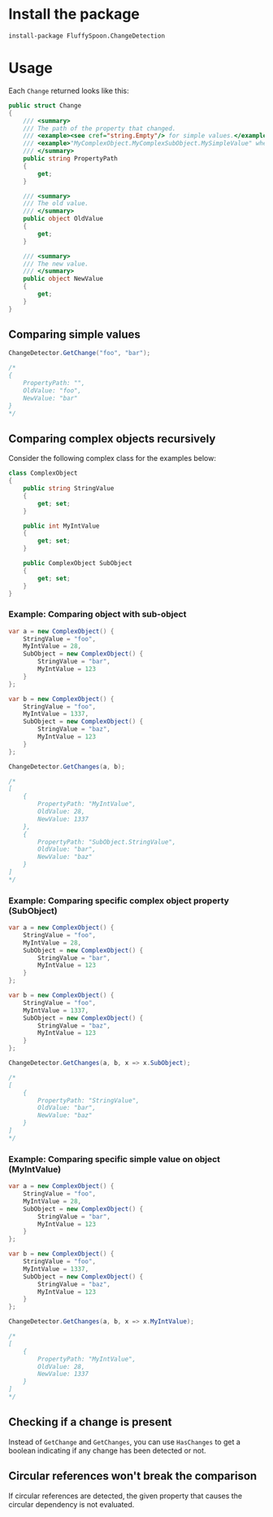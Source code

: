 # Install the package
`install-package FluffySpoon.ChangeDetection`

# Usage
Each `Change` returned looks like this:

```csharp
public struct Change
{
    /// <summary>
    /// The path of the property that changed.
    /// <example><see cref="string.Empty"/> for simple values.</example>
    /// <example>"MyComplexObject.MyComplexSubObject.MySimpleValue" when comparing two MyComplexObject instances.</example>
    /// </summary>
    public string PropertyPath
    {
        get;
    }

    /// <summary>
    /// The old value.
    /// </summary>
    public object OldValue
    {
        get; 
    }

    /// <summary>
    /// The new value.
    /// </summary>
    public object NewValue
    {
        get;
    }
}
```

## Comparing simple values
```csharp
ChangeDetector.GetChange("foo", "bar");

/*
{
    PropertyPath: "",
    OldValue: "foo",
    NewValue: "bar"
}
*/
```

## Comparing complex objects recursively
Consider the following complex class for the examples below:

```csharp
class ComplexObject
{
    public string StringValue
    {
        get; set;
    }

    public int MyIntValue
    {
        get; set;
    }

    public ComplexObject SubObject
    {
        get; set;
    }
}
```

### Example: Comparing object with sub-object
```csharp
var a = new ComplexObject() {
    StringValue = "foo",
    MyIntValue = 28,
    SubObject = new ComplexObject() {
        StringValue = "bar",
        MyIntValue = 123
    }
};

var b = new ComplexObject() {
    StringValue = "foo",
    MyIntValue = 1337,
    SubObject = new ComplexObject() {
        StringValue = "baz",
        MyIntValue = 123
    }
};

ChangeDetector.GetChanges(a, b);

/*
[
    {
        PropertyPath: "MyIntValue",
        OldValue: 28,
        NewValue: 1337
    },
    {
        PropertyPath: "SubObject.StringValue",
        OldValue: "bar",
        NewValue: "baz"
    }
]
*/
```

### Example: Comparing specific complex object property (SubObject)
```csharp
var a = new ComplexObject() {
    StringValue = "foo",
    MyIntValue = 28,
    SubObject = new ComplexObject() {
        StringValue = "bar",
        MyIntValue = 123
    }
};

var b = new ComplexObject() {
    StringValue = "foo",
    MyIntValue = 1337,
    SubObject = new ComplexObject() {
        StringValue = "baz",
        MyIntValue = 123
    }
};

ChangeDetector.GetChanges(a, b, x => x.SubObject);

/*
[
    {
        PropertyPath: "StringValue",
        OldValue: "bar",
        NewValue: "baz"
    }
]
*/
```

### Example: Comparing specific simple value on object (MyIntValue)
```csharp
var a = new ComplexObject() {
    StringValue = "foo",
    MyIntValue = 28,
    SubObject = new ComplexObject() {
        StringValue = "bar",
        MyIntValue = 123
    }
};

var b = new ComplexObject() {
    StringValue = "foo",
    MyIntValue = 1337,
    SubObject = new ComplexObject() {
        StringValue = "baz",
        MyIntValue = 123
    }
};

ChangeDetector.GetChanges(a, b, x => x.MyIntValue);

/*
[
    {
        PropertyPath: "MyIntValue",
        OldValue: 28,
        NewValue: 1337
    }
]
*/
```

## Checking if a change is present
Instead of `GetChange` and `GetChanges`, you can use `HasChanges` to get a boolean indicating if any change has been detected or not.

## Circular references won't break the comparison
If circular references are detected, the given property that causes the circular dependency is not evaluated.